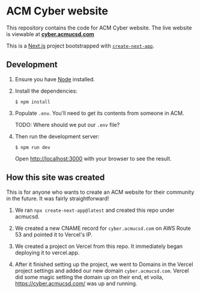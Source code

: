 # ACM Cyber website

This repository contains the code for ACM Cyber website.
The live website is viewable at
**[cyber.acmucsd.com](https://cyber.acmucsd.com/)**

This is a [Next.js](https://nextjs.org) project bootstrapped with [`create-next-app`](https://nextjs.org/docs/app/api-reference/cli/create-next-app).

## Development

1. Ensure you have [Node](https://nodejs.org/en) installed.

1. Install the dependencies:

   ```shell
   $ npm install
   ```

1. Populate `.env`. You'll need to get its contents from someone in ACM.

   TODO: Where should we put our `.env` file?

1. Then run the development server:

   ```shell
   $ npm run dev
   ```

   Open <http://localhost:3000> with your browser to see the result.

## How this site was created

This is for anyone who wants to create an ACM website for their community in the future. It was fairly straightforward!

1. We ran `npx create-next-app@latest` and created this repo under acmucsd.

1. We created a new CNAME record for `cyber.acmucsd.com` on AWS Route 53 and pointed it to Vercel's IP.

1. We created a project on Vercel from this repo. It immediately began deploying it to vercel.app.

1. After it finished setting up the project, we went to Domains in the Vercel project settings and added our new domain `cyber.acmucsd.com`. Vercel did some magic setting the domain up on their end, et voila, https://cyber.acmucsd.com/ was up and running.
